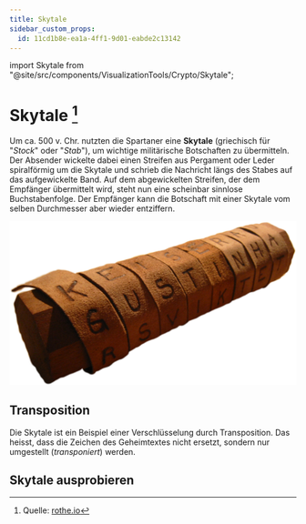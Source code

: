 ```yaml
---
title: Skytale
sidebar_custom_props:
  id: 11cd1b8e-ea1a-4ff1-9d01-eabde2c13142
---
```


import Skytale from "@site/src/components/VisualizationTools/Crypto/Skytale";

# Skytale [^1]

Um ca. 500 v. Chr. nutzten die Spartaner eine **Skytale** (griechisch für "*Stock*" oder "*Stab*"), um wichtige militärische Botschaften zu übermitteln. Der Absender wickelte dabei einen Streifen aus Pergament oder Leder spiralförmig um die Skytale und schrieb die Nachricht längs des Stabes auf das aufgewickelte Band. Auf dem abgewickelten Streifen, der dem Empfänger übermittelt wird, steht nun eine scheinbar sinnlose Buchstabenfolge. Der Empfänger kann die Botschaft mit einer Skytale vom selben Durchmesser aber wieder entziffern.

![Nachbildung einer Skytale --width=300px](images/skytale.png)

## Transposition
Die Skytale ist ein Beispiel einer Verschlüsselung durch Transposition. Das heisst, dass die Zeichen des Geheimtextes nicht ersetzt, sondern nur umgestellt (*transponiert*) werden.

## Skytale ausprobieren

<Skytale />

[^1]: Quelle: [rothe.io](https://rothe.io/?b=crypto&p=818731)

